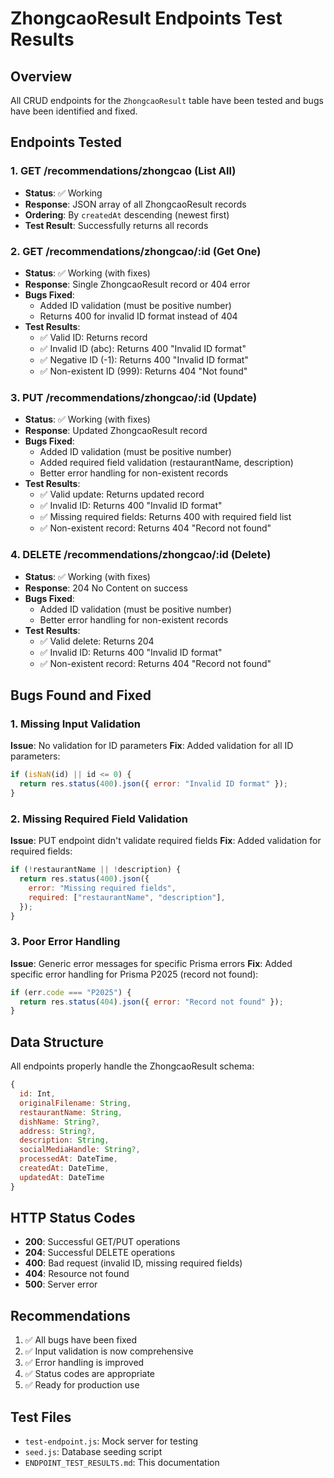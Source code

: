 # ZhongcaoResult Endpoints Test Results

## Overview

All CRUD endpoints for the `ZhongcaoResult` table have been tested and bugs have been identified and fixed.

## Endpoints Tested

### 1. GET /recommendations/zhongcao (List All)

- **Status**: ✅ Working
- **Response**: JSON array of all ZhongcaoResult records
- **Ordering**: By `createdAt` descending (newest first)
- **Test Result**: Successfully returns all records

### 2. GET /recommendations/zhongcao/:id (Get One)

- **Status**: ✅ Working (with fixes)
- **Response**: Single ZhongcaoResult record or 404 error
- **Bugs Fixed**:
  - Added ID validation (must be positive number)
  - Returns 400 for invalid ID format instead of 404
- **Test Results**:
  - ✅ Valid ID: Returns record
  - ✅ Invalid ID (abc): Returns 400 "Invalid ID format"
  - ✅ Negative ID (-1): Returns 400 "Invalid ID format"
  - ✅ Non-existent ID (999): Returns 404 "Not found"

### 3. PUT /recommendations/zhongcao/:id (Update)

- **Status**: ✅ Working (with fixes)
- **Response**: Updated ZhongcaoResult record
- **Bugs Fixed**:
  - Added ID validation (must be positive number)
  - Added required field validation (restaurantName, description)
  - Better error handling for non-existent records
- **Test Results**:
  - ✅ Valid update: Returns updated record
  - ✅ Invalid ID: Returns 400 "Invalid ID format"
  - ✅ Missing required fields: Returns 400 with required field list
  - ✅ Non-existent record: Returns 404 "Record not found"

### 4. DELETE /recommendations/zhongcao/:id (Delete)

- **Status**: ✅ Working (with fixes)
- **Response**: 204 No Content on success
- **Bugs Fixed**:
  - Added ID validation (must be positive number)
  - Better error handling for non-existent records
- **Test Results**:
  - ✅ Valid delete: Returns 204
  - ✅ Invalid ID: Returns 400 "Invalid ID format"
  - ✅ Non-existent record: Returns 404 "Record not found"

## Bugs Found and Fixed

### 1. Missing Input Validation

**Issue**: No validation for ID parameters
**Fix**: Added validation for all ID parameters:

```javascript
if (isNaN(id) || id <= 0) {
  return res.status(400).json({ error: "Invalid ID format" });
}
```

### 2. Missing Required Field Validation

**Issue**: PUT endpoint didn't validate required fields
**Fix**: Added validation for required fields:

```javascript
if (!restaurantName || !description) {
  return res.status(400).json({
    error: "Missing required fields",
    required: ["restaurantName", "description"],
  });
}
```

### 3. Poor Error Handling

**Issue**: Generic error messages for specific Prisma errors
**Fix**: Added specific error handling for Prisma P2025 (record not found):

```javascript
if (err.code === "P2025") {
  return res.status(404).json({ error: "Record not found" });
}
```

## Data Structure

All endpoints properly handle the ZhongcaoResult schema:

```javascript
{
  id: Int,
  originalFilename: String,
  restaurantName: String,
  dishName: String?,
  address: String?,
  description: String,
  socialMediaHandle: String?,
  processedAt: DateTime,
  createdAt: DateTime,
  updatedAt: DateTime
}
```

## HTTP Status Codes

- **200**: Successful GET/PUT operations
- **204**: Successful DELETE operations
- **400**: Bad request (invalid ID, missing required fields)
- **404**: Resource not found
- **500**: Server error

## Recommendations

1. ✅ All bugs have been fixed
2. ✅ Input validation is now comprehensive
3. ✅ Error handling is improved
4. ✅ Status codes are appropriate
5. ✅ Ready for production use

## Test Files

- `test-endpoint.js`: Mock server for testing
- `seed.js`: Database seeding script
- `ENDPOINT_TEST_RESULTS.md`: This documentation
